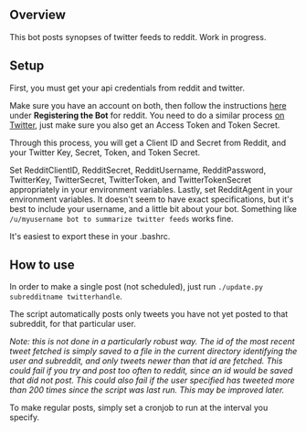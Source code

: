 ## Overview

This bot posts synopses of twitter feeds to reddit.
Work in progress.

## Setup

First, you must get your api credentials from reddit and twitter.

Make sure you have an account on both, then follow the instructions [here](http://progur.com/2016/09/how-to-create-reddit-bot-using-praw4.html) under **Registering the Bot** for reddit.  You need to do a similar process [on Twitter](https://apps.twitter.com/), just make sure you also get an Access Token and Token Secret.

Through this process, you will get a Client ID and Secret from Reddit, and your Twitter Key, Secret, Token, and Token Secret.

Set RedditClientID, RedditSecret, RedditUsername, RedditPassword, TwitterKey, TwitterSecret, TwitterToken, and TwitterTokenSecret appropriately in your environment variables.  Lastly, set RedditAgent in your environment variables.  It doesn't seem to have exact specifications, but it's best to include your username, and a little bit about your bot.  Something like `/u/myusername bot to summarize twitter feeds` works fine.

It's easiest to export these in your .bashrc.

## How to use

In order to make a single post (not scheduled), just run `./update.py subredditname twitterhandle`.

The script automatically posts only tweets you have not yet posted to that subreddit, for that particular user.

*Note: this is not done in a particularly robust way.  The id of the most recent tweet fetched is simply saved to a file in the current directory identifying the user and subreddit, and only tweets newer than that id are fetched.  This could fail if you try and post too often to reddit, since an id would be saved that did not post.  This could also fail if the user specified has tweeted more than 200 times since the script was last run.  This may be improved later.*

To make regular posts, simply set a cronjob to run at the interval you specify.
